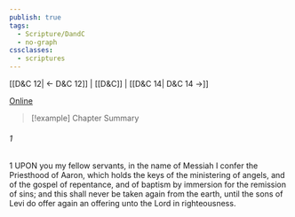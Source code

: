 ```yaml
---
publish: true
tags:
  - Scripture/DandC
  - no-graph
cssclasses:
  - scriptures
---
```

[[D&C 12| ← D&C 12]] | [[D&C]] | [[D&C 14| D&C 14 →]]

[Online](https://churchofjesuschrist.org/study/scriptures/dc-testament/dc/13?lang=eng)

>[!example] Chapter Summary
>
###### 1
1 UPON you my fellow servants, in the name of Messiah I confer the Priesthood of Aaron, which holds the keys of the ministering of angels, and of the gospel of repentance, and of baptism by immersion for the remission of sins; and this shall never be taken again from the earth, until the sons of Levi do offer again an offering unto the Lord in righteousness.




